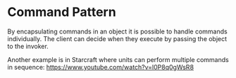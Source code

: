 ﻿Command Pattern
===============

By encapsulating commands in an object it is possible to handle commands individually. The client can decide when they execute by passing the object to the invoker.

Another example is in Starcraft where units can perform multiple commands in sequence: https://www.youtube.com/watch?v=l0P8q0gWsR8